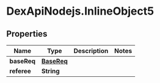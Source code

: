 # DexApiNodejs.InlineObject5

## Properties

Name | Type | Description | Notes
------------ | ------------- | ------------- | -------------
**baseReq** | [**BaseReq**](BaseReq.md) |  | 
**referee** | **String** |  | 


